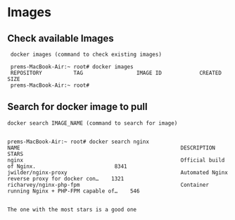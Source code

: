# Images


## Check available Images


     docker images (command to check existing images)

     prems-MacBook-Air:~ root# docker images
     REPOSITORY          TAG                 IMAGE ID            CREATED             SIZE
     prems-MacBook-Air:~ root# 


## Search for docker image to pull 


    docker search IMAGE_NAME (command to search for image)

    
    prems-MacBook-Air:~ root# docker search nginx
    NAME                                                   DESCRIPTION                                     STARS               
    nginx                                                  Official build of Nginx.                         8341                   jwilder/nginx-proxy                                    Automated Nginx reverse proxy for docker con…    1321                   richarvey/nginx-php-fpm                                Container running Nginx + PHP-FPM capable of…    546 

    
    The one with the most stars is a good one



